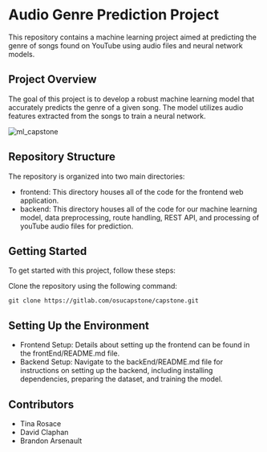 # Audio Genre Prediction Project

This repository contains a machine learning project aimed at predicting the genre of songs found on YouTube using audio files and neural network models.

## Project Overview

The goal of this project is to develop a robust machine learning model that accurately predicts the genre of a given song. The model utilizes audio features extracted from the songs to train a neural network.

![ml_capstone](https://github.com/davidclaphan/ML-Audio-Prediction/assets/97066227/df5b9453-9013-4752-951a-b9fa193b9053)


## Repository Structure

The repository is organized into two main directories:

- frontend: This directory houses all of the code for the frontend web application.
- backend: This directory houses all of the code for our machine learning model, data preprocessing, route handling, REST API, and processing of youTube audio files for prediction.

## Getting Started

To get started with this project, follow these steps:

Clone the repository using the following command:

`git clone https://gitlab.com/osucapstone/capstone.git`

## Setting Up the Environment

- Frontend Setup: Details about setting up the frontend can be found in the frontEnd/README.md file.
- Backend Setup: Navigate to the backEnd/README.md file for instructions on setting up the backend, including installing dependencies, preparing the dataset, and training the model.

## Contributors

- Tina Rosace
- David Claphan
- Brandon Arsenault
